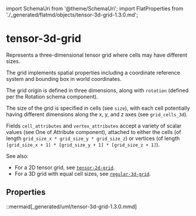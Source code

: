 import SchemaUri from '@theme/SchemaUri';
import FlatProperties from './_generated/flatmd/objects/tensor-3d-grid-1.3.0.md';

# tensor-3d-grid

<SchemaUri uri="schema/objects/tensor-3d-grid/1.3.0/tensor-3d-grid.schema.json" />

Represents a three-dimensional tensor grid where cells may have different sizes.

The grid implements spatial properties including a coordinate reference system and bounding box in world coordinates.

The grid origin is defined in three dimensions, along with `rotation` (defined per the Rotation schema component).

The size of the grid is specified in cells (see `size`), with each cell potentially having different dimensions along the x, y, and z axes (see `grid_cells_3d`).

Fields `cell_attributes` and `vertex_attributes` accept a variety of scalar values (see One of Attribute component), attached to either the cells (of length `grid_size_x * grid_size_y * grid_size_z`) or vertices (of length `[grid_size_x + 1] * [grid_size_y + 1] * [grid_size_z + 1]`).

See also:

- For a 2D tensor grid, see [`tensor-2d-grid`](tensor-2d-grid.md).
- For a 3D grid with equal cell sizes, see [`regular-3d-grid`](regular-3d-grid.md).

## Properties

<FlatProperties />

::mermaid[_generated/uml/tensor-3d-grid-1.3.0.mmd]
